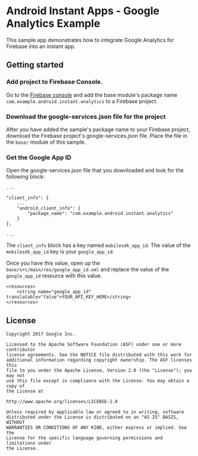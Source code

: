 # Android Instant Apps - Google Analytics Example

This sample app demonstrates how to integrate Google Analytics for
Firebase into an instant app.

## Getting started

### Add project to Firebase Console.

Go to the [Firebase console](https://firebase.google.com/)
and add the base module's package name `com.example.android.instant.analytics`
to a Firebase project.

### Download the google-services.json file for the project

After you have added the sample's package name to your Firebase project,
download the Firebase project's google-services.json file. Place the file in
the `base/` module of this sample.

### Get the Google App ID

Open the google-services.json file that you downloaded and look for the
following block:

```
...

"client_info": {
    ...
    "android_client_info": {
        "package_name": "com.example.android.instant.analytics"
    }
},

...
```

The `client_info` block has a key named `mobilesdk_app_id`. The value of the
`mobilesdk_app_id` key is your `google_app_id`.

Once you have this value, open up the `base/src/main/res/google_app_id.xml` and
replace the value of the `google_app_id` resource with this value.

```
<resources>
    <string name="google_app_id" translatable="false">YOUR_API_KEY_HERE</string>
</resources>
```

## License

```
Copyright 2017 Google Inc.

Licensed to the Apache Software Foundation (ASF) under one or more contributor
license agreements. See the NOTICE file distributed with this work for
additional information regarding copyright ownership. The ASF licenses this
file to you under the Apache License, Version 2.0 (the "License"); you may not
use this file except in compliance with the License. You may obtain a copy of
the License at

http://www.apache.org/licenses/LICENSE-2.0

Unless required by applicable law or agreed to in writing, software
distributed under the License is distributed on an "AS IS" BASIS, WITHOUT
WARRANTIES OR CONDITIONS OF ANY KIND, either express or implied. See the
License for the specific language governing permissions and limitations under
the License.
```

